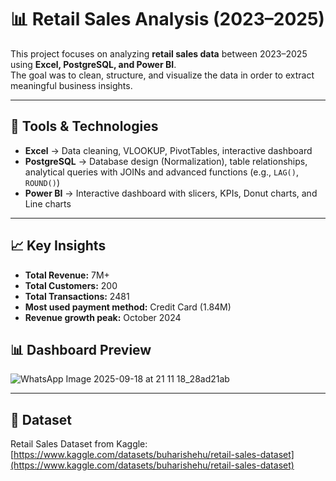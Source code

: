 # 📊 Retail Sales Analysis (2023–2025)

This project focuses on analyzing **retail sales data** between 2023–2025 using **Excel, PostgreSQL, and Power BI**.  
The goal was to clean, structure, and visualize the data in order to extract meaningful business insights.

---

## 🔧 Tools & Technologies
- **Excel** → Data cleaning, VLOOKUP, PivotTables, interactive dashboard  
- **PostgreSQL** → Database design (Normalization), table relationships, analytical queries with JOINs and advanced functions (e.g., `LAG()`, `ROUND()`)  
- **Power BI** → Interactive dashboard with slicers, KPIs, Donut charts, and Line charts  

---

## 📈 Key Insights
- **Total Revenue:** 7M+  
- **Total Customers:** 200  
- **Total Transactions:** 2481  
- **Most used payment method:** Credit Card (1.84M)  
- **Revenue growth peak:** October 2024


## 📊 Dashboard Preview
![WhatsApp Image 2025-09-18 at 21 11 18_28ad21ab](https://github.com/user-attachments/assets/db17813d-0db4-41fc-a977-bfd480cc3c09)


---

## 📑 Dataset
Retail Sales Dataset from Kaggle:  
[https://www.kaggle.com/datasets/buharishehu/retail-sales-dataset](https://www.kaggle.com/datasets/buharishehu/retail-sales-dataset)
